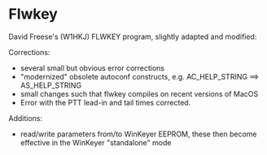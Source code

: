 # Flwkey
David Freese's (W1HKJ) FLWKEY program, slightly adapted and modified:

Corrections:

- several small but obvious error corrections
- "modernized" obsolete autoconf constructs,
  e.g. AC_HELP_STRING ==> AS_HELP_STRING
- small changes such that flwkey compiles on recent versions of MacOS
- Error with the PTT lead-in and tail times corrected.

Additions:

- read/write parameters from/to WinKeyer EEPROM, these then become
  effective in the WinKeyer "standalone" mode
